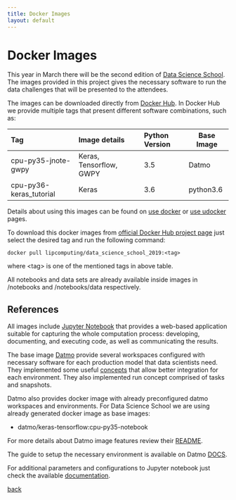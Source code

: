 ```yaml
---
title: Docker Images
layout: default
---
```


# Docker Images

This year in March there will be the second edition of [Data Science School](http://www.lip.pt/data-science-2019/?p=school). The images provided in this project gives the necessary software to run the data challenges that will be presented to the attendees.

The images can be downloaded directly from [Docker Hub](https://hub.docker.com/r/lipcomputing/data_science_school_2019). In Docker Hub we provide multiple tags that present different software combinations, such as:

| Tag                      | Image details                      |  Python Version  | Base Image |
|:-------------------------|:-----------------------------------|:-----------------|------------|
| cpu-py35-jnote-gwpy      | Keras, Tensorflow, GWPY            | 3.5              | Datmo      |
| cpu-py36-keras_tutorial  | Keras                              | 3.6              | python3.6  |

Details about using this images can be found on [use docker](./use_docker.html) or [use udocker](./use_udocker.html) pages.

To download this docker images from [official Docker Hub project page](https://hub.docker.com/r/lipcomputing/data_science_school_2019/tags) just select the desired tag and run the following command:

```
docker pull lipcomputing/data_science_school_2019:<tag>
```

where \<tag\> is one of the mentioned tags in above table.

All notebooks and data sets are already available inside images in /notebooks and /notebooks/data respectively.


## References

All images include [Jupyter Notebook](https://jupyter-notebook.readthedocs.io/en/stable/notebook.html) that provides a web-based application suitable for capturing the whole computation process: developing, documenting, and executing code, as well as communicating the results.

The base image [Datmo](https://github.com/datmo/datmo/blob/master/README.md) provide several workspaces configured with necessary software for each production model that data scientists need. They implemented some useful [concepts](https://datmo.readthedocs.io/en/latest/concepts.html) that allow better integration for each environment. They also implemented run concept comprised of tasks and snapshots.

Datmo also provides docker image with already preconfigured datmo workspaces and environments. For Data Science School we are using already generated docker image as base images:
  * datmo/keras-tensorflow:cpu-py35-notebook

For more details about Datmo image features review their [README](https://github.com/datmo/datmo/blob/master/README.md).

The guide to setup the necessary environment is available on Datmo [DOCS](https://datmo.readthedocs.io/en/latest/env-setup.html).

For additional parameters and configurations to Jupyter notebook just check the available [documentation](https://jupyter-notebook.readthedocs.io/en/stable/config.html).

[back](./)

